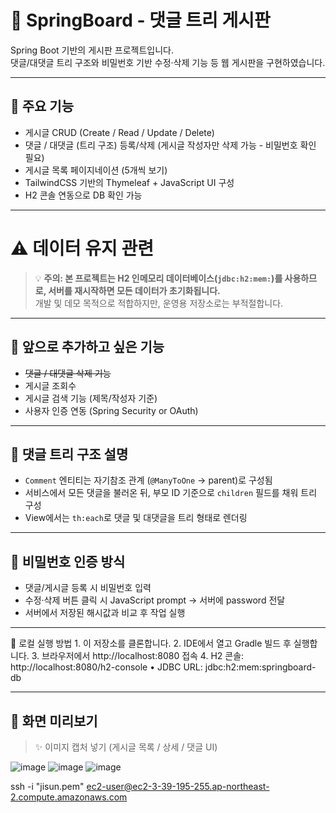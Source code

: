 # 🧵 SpringBoard - 댓글 트리 게시판

Spring Boot 기반의 게시판 프로젝트입니다.  
댓글/대댓글 트리 구조와 비밀번호 기반 수정·삭제 기능 등 웹 게시판을 구현하였습니다.

---

## 📌 주요 기능

- 게시글 CRUD (Create / Read / Update / Delete)
- 댓글 / 대댓글 (트리 구조) 등록/삭제 (게시글 작성자만 삭제 가능 - 비밀번호 확인 필요)
- 게시글 목록 페이지네이션 (5개씩 보기)
- TailwindCSS 기반의 Thymeleaf + JavaScript UI 구성
- H2 콘솔 연동으로 DB 확인 가능

---

# ⚠️ 데이터 유지 관련

> 💡 **주의: 본 프로젝트는 H2 인메모리 데이터베이스(`jdbc:h2:mem:`)를 사용하므로, 서버를 재시작하면 모든 데이터가 초기화됩니다.**  
> 개발 및 데모 목적으로 적합하지만, 운영용 저장소로는 부적절합니다.

---

## 🚧 앞으로 추가하고 싶은 기능

- ~~댓글 / 대댓글 삭제 기능~~
- 게시글 조회수
- 게시글 검색 기능 (제목/작성자 기준)
- 사용자 인증 연동 (Spring Security or OAuth)

---

## 🧵 댓글 트리 구조 설명

- `Comment` 엔티티는 자기참조 관계 (`@ManyToOne` → parent)로 구성됨
- 서비스에서 모든 댓글을 불러온 뒤, 부모 ID 기준으로 `children` 필드를 채워 트리 구성
- View에서는 `th:each`로 댓글 및 대댓글을 트리 형태로 렌더링

---

## 🔐 비밀번호 인증 방식
-	댓글/게시글 등록 시 비밀번호 입력
-	수정·삭제 버튼 클릭 시 JavaScript prompt → 서버에 password 전달
-	서버에서 저장된 해시값과 비교 후 작업 실행

---

🧪 로컬 실행 방법
	1.	이 저장소를 클론합니다.
	2.	IDE에서 열고 Gradle 빌드 후 실행합니다.
	3.	브라우저에서 http://localhost:8080 접속
	4.	H2 콘솔: http://localhost:8080/h2-console
	•	JDBC URL: jdbc:h2:mem:springboard-db

---

## 📸 화면 미리보기

> ✨ 이미지 캡처 넣기 (게시글 목록 / 상세 / 댓글 UI)

![image](https://github.com/user-attachments/assets/17552a81-b353-468b-9ed3-b9788f6b271c)
![image](https://github.com/user-attachments/assets/01beb0c1-e69e-48ff-8a22-4f9aaa0fa417)
![image](https://github.com/user-attachments/assets/a0f78698-7601-4c1f-9e6b-cda813819177)




<!-- 
✨ 기능추가
🐛 버그수정
🎨 UI변경
♻️ 리팩토링
🔒 인증/보안 관련
💄 UI스타일링

-->


ssh -i "jisun.pem" ec2-user@ec2-3-39-195-255.ap-northeast-2.compute.amazonaws.com
